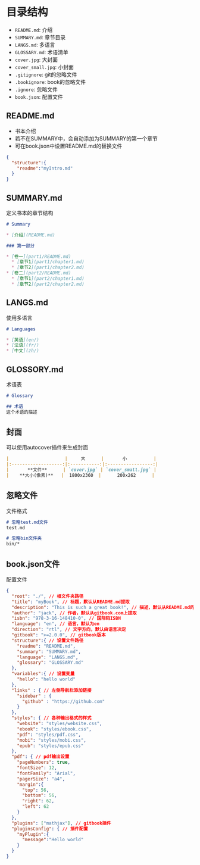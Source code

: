 # 目录结构

* `README.md`: 介绍
* `SUMMARY.md`: 章节目录
* `LANGS.md`: 多语言
* `GLOSSARY.md`: 术语清单
* `cover.jpg`: 大封面
* `cover_small.jpg`: 小封面
* `.gitignore`: git的忽略文件
* `.bookignore`: book的忽略文件
* `.ignore`: 忽略文件
* `book.json`: 配置文件

## README.md

* 书本介绍
* 若不在SUMMARY中，会自动添加为SUMMARY的第一个章节
* 可在book.json中设置README.md的替换文件

```json
{
  "structure":{
    "readme":"myIntro.md"
  }
}
```

## SUMMARY.md

定义书本的章节结构

```markdown
# Summary

* [介绍](README.md)

### 第一部分

* [卷一](part1/README.md)
  * [章节1](part1/chapter1.md)
  * [章节2](part1/chapter2.md)
* [卷二](part2/README.md)
  * [章节1](part2/chapter1.md)
  * [章节2](part2/chapter2.md)
```

## LANGS.md

使用多语言

```markdown
# Languages

* [英语](en/)
* [法语](fr/)
* [中文](zh/)
```

## GLOSSORY.md

术语表

```markdown
# Glossary

## 术语
这个术语的描述
```

## 封面

可以使用autocover插件来生成封面

```markdown
|                     |     大      |       小          |
|:-------------------:|:-----------:|:-----------------:|
|       **文件**      | `cover.jpg` | `cover_small.jpg` |
|    **大小(像素)**   |  1800x2360  |      200x262      |
```

## 忽略文件

文件格式

```markdown
# 忽略test.md文件
test.md

# 忽略bin文件夹
bin/*
```

## book.json文件

配置文件

```json
{
  "root": "./", // 根文件夹路径
  "title": "myBook", // 标题，默认从README.md提取
  "description": "This is such a great book!", // 描述，默认从README.md的第一段中提取
  "author": "jack", // 作者，默认从gitbook.com上提取
  "isbn": "978-3-16-148410-0", // 国际码ISBN
  "language": "en", // 语言，默认为en
  "direction": "rtl", // 文字方向，默认由语言决定
  "gitbook": ">=2.0.0", // gitbook版本
  "structure":{ // 设置文件路径
    "readme": "README.md",
    "summary": "SUMMARY.md",
    "language": "LANGS.md",
    "glossary": "GLOSSARY.md"
  },
  "variables":{ // 设置变量
    "hello": "hello world"
  },
  "links" : { // 左侧导航栏添加链接
    "sidebar" : {
      "github" : "https://github.com"
    }
  },
  "styles": { // 各种输出格式的样式
    "website": "styles/website.css",
    "ebook": "styles/ebook.css",
    "pdf": "styles/pdf.css",
    "mobi": "styles/mobi.css",
    "epub": "styles/epub.css"
  },
  "pdf": { // pdf输出设置
    "pageNumbers": true,
    "fontSize": 12,
    "fontFamily": "Arial",
    "pagerSize": "a4",
    "margin":{
      "top": 56,
      "bottom": 56,
      "right": 62,
      "left": 62
    }
  },
  "plugins": ["mathjax"], // gitbook插件
  "pluginsConfig": { // 插件配置
    "myPlugin":{
      "message":"Hello world"
    }
  }
}
```